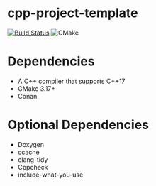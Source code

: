 # cpp-project-template

[![Build Status](https://travis-ci.org/Blinkuu/cpp-project-template.svg?branch=master)](https://travis-ci.org/github/Blinkuu/cpp-project-template)
![CMake](https://github.com/Blinkuu/cpp-project-template/workflows/CMake/badge.svg)

# Dependencies
- A C++ compiler that supports C++17
- CMake 3.17+
- Conan

# Optional Dependencies
- Doxygen
- ccache
- clang-tidy
- Cppcheck
- include-what-you-use
